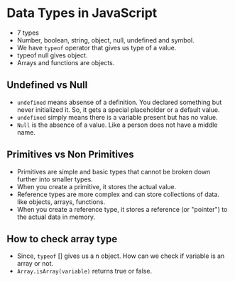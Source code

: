 # Data Types in JavaScript

- 7 types
- Number, boolean, string, object, null, undefined and symbol.
- We have `typeof` operator that gives us type of a value.
- typeof null gives object.
- Arrays and functions are objects.

## Undefined vs Null

- `undefined` means absense of a definition. You declared something but never initialized it. So, it gets a special placeholder or a default value.
- `undefined` simply means there is a variable present but has no value.
- `Null` is the absence of a value. Like a person does not have a middle name. 

## Primitives vs Non Primitives

- Primitives are simple and basic types that cannot be broken down further into smaller types.
- When you create a primitive, it stores the actual value.
- Reference types are more complex and can store collections of data. like objects, arrays, functions.
- When you create a reference type, it stores a reference (or "pointer") to the actual data in memory.

## How to check array type

- Since, `typeof` [] gives us a n object. How can we check if variable is an array or not.
- `Array.isArray(variable)` returns true or false.
